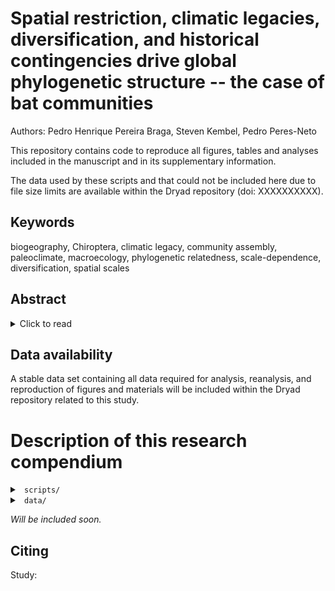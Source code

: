 # Spatial restriction, climatic legacies, diversification, and historical contingencies drive global phylogenetic structure -- the case of bat communities

Authors: Pedro Henrique Pereira Braga, Steven Kembel, Pedro Peres-Neto

This repository contains code to reproduce all figures, tables and analyses included in the manuscript and in its supplementary information.

The data used by these scripts and that could not be included here due to file size limits are available within the Dryad repository (doi: XXXXXXXXXX).

## Keywords

biogeography, Chiroptera, climatic legacy, community assembly, paleoclimate, macroecology, phylogenetic relatedness, scale-dependence, diversification, spatial scales

## Abstract

<details>

<summary>Click to read</summary>

### Aim

Patterns of evolutionary relatedness among co-occurring species are driven by scale-dependent contemporary and historical processes. Yet, we still lack a detailed understanding of how these drivers impact the phylogenetic structure of biological communities. Here, we focused on bats -- one of the most speciose and vagile groups of mammals -- and test the predictions of three general biogeographical hypotheses that are particularly relevant to understanding how paleoclimatic stability, local diversification rates, and geographical scales shaped their present-day phylogenetic community structure.

### Location

Worldwide, across restrictive spatial extents: global, east-west hemispheres, biogeographical realms, tectonic plates, biomes, and ecoregions.

### Time period

Last Glacial Maximum (\~22,000 years ago) to present.

### Major taxa studied

Bats (Chiroptera).

### Methods

We estimated bat phylogenetic community structure across restrictive geographical extents and modelled it as a function of paleoclimatic stability, and *in situ* net diversification rates.

### Results

Limiting species pools from broader to local spatial scales Limiting geographical extents from larger to smaller scales strongly changed the phylogenetic structure of bat communities. The magnitude of these effects is less noticeable in the western hemisphere, where frequent among-realm biota interchange could have been maintained through bats adaptive traits. Highly phylogenetically related bat communities are generally more common in regions that changed less in climate since the last glacial maximum, supporting the expectation that stable climates allow for increased phylogenetic clustering. Finally, increased *in situ* net diversification rates are associated with greater phylogenetic clustering in bat communities.

### Main conclusions

We show that the worldwide phylogenetic structure of bat assemblages varies as a function of geographical extents, dispersal barriers, paleoclimatic stability and in situ diversification. The integrative framework used in our study, which can be applied to other taxonomic groups, has proven useful to not only explain the evolutionary dynamics of community assembly, but could also help tackle questions related to scale-dependence in community ecology and biogeography.

</details>

## Data availability

A stable data set containing all data required for analysis, reanalysis, and reproduction of figures and materials will be included within the Dryad repository related to this study.

# Description of this research compendium

<details>

<summary><code> scripts/ </code></summary>

-   `S0_fun_BAMM.diversification.rate.estimation.R`: Function to configure BAMM diversification rate estimation files;
-   `S0_fun_bootstrap_logit_GLM_uncondition_quant.R`: Functions to compute and extract logistic regression coefficients;
-   `S0_fun_CommWeightedMeans.R`: Function to compute community weighted means;
-   `S0_fun_ggplot_theme_map.R`: Function to define `ggplot` theme for Figure 1;
-   `S0_fun_make_grid_sf.R`: Function to create a cell-grid over a shapefile of the world containing polygon layers;
-   `S0_fun_match_phylo_comm.R`: Function to match the species tips of a phylogenetic tree to a community matrix containing species occurrences across sites;
-   `S0_fun_ses.opt.rarefaction.phylostr.R`: Functions to compute the phylogenetic relatedness of communities using the traditional and a rarefaction approach based on the standardized effect sizes of mean phylogenetic pairwise and mean nearest taxon distances;
-   `S0_fun_ses.phylostr_non_parallelized_alternatives.R`: Function that implements expanded grids to calculate the standardized effect size for mean phylogenetic pairwise distances and mean nearest taxon distances (based on `PhyloMeasures::mpd.query()` and `PhyloMeasures::mntd.query()`);
-   `S0_fun_ses.phylostr.query.sf.R`: Functions that implements `PhyloMeasures::mpd.query()` and `PhyloMeasures::mntd.query()` within the framework of `picante::ses.mpd()` and `picante::ses.mntd()` to allow for faster parallel computation using SNOW/snowfall;
-   `S0_fun_sf.ses.phylostr.R`: Functions that modify `picante::ses.mpd()` and `picante::ses.mntd()` to allow for parallel computation using SNOW/snowfall;
-   `S0_HypothesesRepresentationFigures.R`: Routine to simulate and generate the figures that represent the hypotheses being tested and that are inserted within Table 1;
-   `S00_REnvironmentPreparation.R`: Routine to prepare (install and load packages) the R environment for analysis and reanalysis of the data in this study;
-   `S1a_50KM_DatasetPreparation.R`: Routine to prepare the geographical data set for this study;
-   `S1b_Chiroptera_Comm_Phylo_DatasetPreparation.R`: Routine to prepare the community presence absence data, the phylogenetic relationship hypothesis and the maximum crade credibility tree used in our study;
-   `S1c_Climate_Contemp_LGM_DatasetPreparation.R`: Routine to prepare the contemporary climatic, paleoclimatic data, and climatic legacies;
-   `S2a_PhyloStr_SamplingPool_MPD_MNTD_mod.ses.mpd.query.sf.R`: Routine to apply a null-model framework to compute the phylogenetic structure of communities across a gradient of restrictive geographical extents;  
-   `S2b_Summary_Statistics_NRI_NTI_Table_S2.1.R`: Code to summarise statistics for the phylogenetic structure of communities, and to create Table S2.1;
-   `S2c_mergePhyloStructure_rmanova_rmmcp_Table_S2.2.R`: Code to merge data on community phylogenetic structure, perform robust repeated measurement analyses of variance, and create Table S2.2.;
-   `S2d_PhyloStr_SamplingPool_MPD_MNTD_P_Z_Combining_Figure_2.R`: Code to perform Stouffer’s meta-analytic probability combination tests on the probabilities from the computations of indices for community phylogenetic relatedness;
-   `S2e_PhyloStr_SamplingPool_MPD_MNTD_PhyloSamples.R`:  Routine to apply a null-model framework to compute the phylogenetic structure of communities across a gradient of restrictive geographical extents across phylogenetic trees randomly sampled from the phylogenetic relationship hypothesis used in this study;
-   `S2f_PhyloStr_SamplingPool_MPD_MNTD_Fixed_Rarefaction.R`: Routine to perform a rarefaction-based adjustment for biases introduced by differences in sizes of species richness under the null-model framework to compute the phylogenetic structure of communities across a gradient of restrictive geographical extents across phylogenetic trees. This code allows for the selection of fixed species richness across all communities;
-   `S2g_PhyloStr_SamplingPool_MPD_MNTD_Relative_Rarefaction.R`: Routine to perform a rarefaction-based adjustment for biases introduced by differences in sizes of species richness under the null-model framework to compute the phylogenetic structure of communities across a gradient of restrictive geographical extents across phylogenetic trees. This routine allows for the selection of relative species richness across all communities;
-   `S2h_PhyloStr_SamplingPool_MPD_MNTD_Relative_Min_Size_Rarefaction.R`: Routine to perform a rarefaction-based adjustment for biases introduced by differences in sizes of species richness under the null-model framework to compute the phylogenetic structure of communities across a gradient of restrictive geographical extents across phylogenetic trees. Here, the bias is adjusted by repeatedly randomly subsampling (rarefying) any given local community matrix to have the same number of species as the immediately inferior nested geographical extent;
-   `S2i_PhyloStr_SamplingPool_Representation_Map_Figure_1.R`: Code to represent community phylogenetic structure calculated for several geographical scales into maps, creating Figure 1;
-   `S3a_BAMM_netDiv_rate_estimation.R`: Code to generate the control file, assess and estimate net diversification rates for each species using Bayesian Analyses for Macroevolutionary Mixtures using the maximum crade credibility tree computed from the phylogenetic hypothesis used here;
-   `S3b_BAMM_netDiv_rate_estimation_PhyloSamples.R`: Code to generate the control file, assess and estimate net diversification rates for each species using Bayesian Analyses for Macroevolutionary Mixtures for phylogenetic trees randomly sampled from the phylogenetic hypothesis used in this study; 
-   `S3c_samplingProbabilities_Table_S2.3.R`: Code to compute sampling probabilities within the phylogenetic hypothesis used in this study, and to create Table S2.3;
-   `S4a_CWM_netDiv.R`: Code to compute weighted means for diversification rates across all communities; 
-   `S4b_CWM_netDiv_PhyloSamples.R`: Code to compute average weighted means for diversification rates across all communities that were obtained for each phylogenetic tree randomly sampled for the phylogenetic hypothesis used in this study;
-   `S5_PhyloStr_Descriptive_Quantiles_Figures_3_4.R`: Code to plot the mean phylogenetic relatedness of bat communities (for both NRI and NTI) across each percentile of the predictor variables of interest (i.e., historical change in temperature, historical change in precipitation and in situ net diversification rates), and generate Figures 3 and 4;
-   `S6_PhyloStr_Logistic_Bootstrap_Quantiles_Figure_5_Table_2.R`: Code to applu conditionally unbiased bounded influence robust logistic regressions to test how changes in historical climatic stability and in situ diversification rates independently increased (or decreased) the likelihood of a community being composed of highly phylogenetically related species. This code creates Figure 5 and Table 2;
-   `S7a_CHELSA_TraCE21k_download.R`: Code to download and decompress climatic data from CHELSA covering the current period until 22,000 years ago, in intervals of 500 years;
-   `S7b_CHELSA_TraCE21k_VoCC_extract.R`: Code to calculate gradient-based change velocities in temperature and in precipitation from the LGM to the contemporary period and assessed how they influenced the phylogenetic relatedness of bat communities across geographical scales.

</details>

<details>

<summary><code> data/ </code></summary>

</details>

*Will be included soon.*

## Citing

Study:
